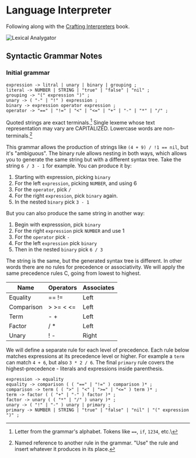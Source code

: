 # Language Interpreter

Following along with the [Crafting Interpreters](https://craftinginterpreters.com/) book.

![Lexical Analygator](https://craftinginterpreters.com/image/scanning/lexigator.png)

## Syntactic Grammar Notes

### Initial grammar

```
expression -> litral | unary | binary | grouping ;
literal -> NUMBER | STRING | "true" | "false" | "nil" ;
grouping -> "(" expression ")" ;
unary -> ( "-" | "!" ) expression ;
binary -> expression operator expression ;
operator -> "==" | "!=" | "<" | "<=" | "+" | "-" | "*" | "/" ;
```

Quoted strings are exact terminals.[^1] Single lexeme whose text representation may vary are CAPITALIZED. Lowercase words are non-terminals.[^2]

This grammar allows the production of strings like `(4 + 9) / !1 == nil`, but it's "ambiguous". The binary rule allows nesting in both ways, which allows you to generate the same string but with a different syntax tree. Take the string `6 / 3 - 1` for example. You can produce it by:

1. Starting with expression, picking `binary`
2. For the left `expression`, picking `NUMBER`, and using 6
3. For the `operator`, pick `/`
4. For the right `expression`, pick `binary` again.
5. In the nested `binary` pick `3 - 1`

But you can also produce the same string in another way:

1. Begin with expresssion, pick `binary`
2. For the right `expression` pick `NUMBER` and use 1
3. For the `operator` pick `-`
4. For the left `expression` pick `binary`
5. Then in the nested `binary` pick `6 / 3`

The string is the same, but the generated syntax tree is different. In other words there are no rules for precedence or associativity. We will apply the same precedence rules C, going from lowest to highest.

| Name       | Operators | Associates |
| ---------- | --------- | ---------- |
| Equality   | == !=     | Left       |
| Comparison | > >= < <= | Left       |
| Term       | - +       | Left       |
| Factor     | / \*      | Left       |
| Unary      | ! -       | Right      |

We will define a separate rule for each level of precedence. Each rule below matches expressions at its precedence level or higher. For example a `term` can match `4 + 6`, but also `3 * 2 / 6`. The final `primary` rule covers the highest-precedence - literals and expressions inside parenthesis.

```
expression -> equality
equality -> comparison ( ( "==" | "!=" ) comparison )* ;
comparison -> term ( ( ">" | "<" | ">=" | "<=" ) term )* ;
term -> factor ( ( "+" | "-" ) factor )* ;
factor -> unary ( ( "*" | "/" ) unary )* ;
unary -> ( "!" | "-" ) unary | primary ;
primary -> NUMBER | STRING | "true" | "false" | "nil" | "(" expression ")" ;
```

[^1]: Letter from the grammar's alphabet. Tokens like `==`, `if`, `1234`, etc.\
[^2]: Named reference to another rule in the grammar. "Use" the rule and insert whatever it produces in its place.
